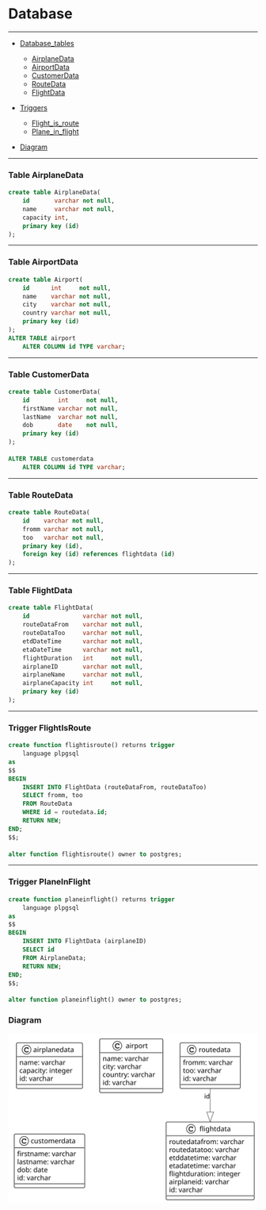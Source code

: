 # Database

---

<!-- TOC -->

- [Database_tables]()
    - [AirplaneData](#table-airplanedata)
    - [AirportData](#table-airportdata)
    - [CustomerData](#table-customerdata)
    - [RouteData](#table-routedata)
    - [FlightData](#table-flightdata)

- [Triggers]()
    - [Flight_is_route](#trigger-flightisroute)
    - [Plane_in_flight](#trigger-planeinflight)

- [Diagram](#diagram)

---

### Table AirplaneData

```sql
create table AirplaneData(
    id       varchar not null,
    name     varchar not null,
    capacity int,
    primary key (id)
);
```                 

---

### Table AirportData

```sql
create table Airport(
    id      int     not null,
    name    varchar not null,
    city    varchar not null,
    country varchar not null,
    primary key (id)
);
ALTER TABLE airport
    ALTER COLUMN id TYPE varchar;
```

                      
---

### Table CustomerData

```sql
create table CustomerData(
    id        int     not null,
    firstName varchar not null,
    lastName  varchar not null,
    dob       date    not null,
    primary key (id)
);

ALTER TABLE customerdata
    ALTER COLUMN id TYPE varchar;
```                  

---

### Table RouteData

```sql
create table RouteData(
    id    varchar not null,
    fromm varchar not null,
    too   varchar not null,
    primary key (id),
    foreign key (id) references flightdata (id)
);
```

---

### Table FlightData

```sql
create table FlightData(
    id               varchar not null,
    routeDataFrom    varchar not null,
    routeDataToo     varchar not null,
    etdDateTime      varchar not null,
    etaDateTime      varchar not null,
    flightDuration   int     not null,
    airplaneID       varchar not null,
    airplaneName     varchar not null,
    airplaneCapacity int     not null,
    primary key (id)
);
```

---

### Trigger FlightIsRoute

```sql
create function flightisroute() returns trigger
    language plpgsql
as
$$
BEGIN
    INSERT INTO FlightData (routeDataFrom, routeDataToo)
    SELECT fromm, too
    FROM RouteData
    WHERE id = routedata.id;
    RETURN NEW;
END;
$$;

alter function flightisroute() owner to postgres;
```

---

### Trigger PlaneInFlight

```sql
create function planeinflight() returns trigger
    language plpgsql
as
$$
BEGIN
    INSERT INTO FlightData (airplaneID)
    SELECT id
    FROM AirplaneData;
    RETURN NEW;
END;
$$;

alter function planeinflight() owner to postgres;
```

### Diagram

![Diagram](images/database.svg)
